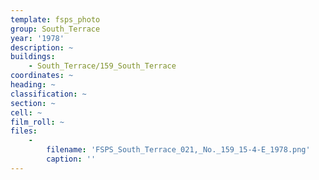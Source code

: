 ```yaml
---
template: fsps_photo
group: South_Terrace
year: '1978'
description: ~
buildings:
    - South_Terrace/159_South_Terrace
coordinates: ~
heading: ~
classification: ~
section: ~
cell: ~
film_roll: ~
files:
    -
        filename: 'FSPS_South_Terrace_021,_No._159_15-4-E_1978.png'
        caption: ''
---
```


